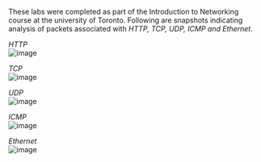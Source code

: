 These labs were completed as part of the Introduction to Networking course at the university of Toronto. Following are snapshots indicating analysis of packets associated with *HTTP, TCP, UDP, ICMP and Ethernet*.  
  
*HTTP*  
![image](https://github.com/user-attachments/assets/f3b88838-7440-417a-b84f-f71b4698dee4)

*TCP*  
![image](https://github.com/user-attachments/assets/2d07c5ed-61a0-4eb4-9935-3dc34b16d31b)

*UDP*  
![image](https://github.com/user-attachments/assets/d7d460f9-92d1-4088-9d99-4872c600652d)

*ICMP*  
![image](https://github.com/user-attachments/assets/9833c322-c3a9-42bd-a054-4ba40d5d6e36)

*Ethernet*  
![image](https://github.com/user-attachments/assets/3944824d-2432-41fa-a0e3-e2d1614f9e00)


